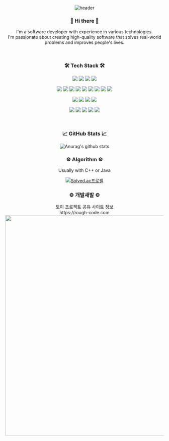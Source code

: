 <div align="center">
  
![header](https://capsule-render.vercel.app/api?type=waving&color=auto&height=300&section=header&text=kosy318%20github&fontSize=90&animation=fadeIn&fontAlignY=38&desc=welcome!&descAlignY=51&descAlign=80)

</div>
  
<h3 align="center">👋 Hi there 👋</h3>

<p align="center">
  I'm a software developer with experience in various technologies.<br>I'm passionate about creating high-quality software that solves real-world problems and improves people's lives.
</p><br>


<h3 align="center">🛠 Tech Stack 🛠</h3>

<p align="center">
  <img src="https://img.shields.io/badge/Java-007396?style=flat&logo=OpenJDK&logoColor=white"/>
  <img src="https://img.shields.io/badge/Kotlin-0095D5?style=flat-square&logo=Kotlin&logoColor=white"/>
  <img src="https://img.shields.io/badge/C++-00599C?style=flat-square&logo=c%2B%2B&logoColor=white"/>
  <img src="https://img.shields.io/badge/Python-3776AB?style=flat-square&logo=Python&logoColor=white"/>
</p>
<p align="center">
  <img src="https://img.shields.io/badge/Spring-6DB33F?style=flat-square&logo=Spring&logoColor=white"/>
  <img src="https://img.shields.io/badge/SpringBoot-6DB33F?style=flat-square&logo=SpringBoot&logoColor=white"/>
  <img src="https://img.shields.io/badge/TDD-red?style=flat-square"/>
  <img src="https://img.shields.io/badge/MySQL-4479A1?style=flat-square&logo=MySQL&logoColor=white"/> 
  <img src="https://img.shields.io/badge/MariaDB-003545?style=flat-square&logo=MariaDB&logoColor=white"/> 
  <img src="https://img.shields.io/badge/MongoDB-47A248?style=flat-square&logo=MongoDB&logoColor=white"/>
  <img src="https://img.shields.io/badge/Redis-DC382D?style=flat-square&logo=Redis&logoColor=white"/>
  <img src="https://img.shields.io/badge/JPA-007396?style=flat-square&logo=Java&logoColor=white"/>
  <img src="https://img.shields.io/badge/MyBatis-4E2A8E?style=flat-square&logo=MyBatis&logoColor=white"/>
</p>
<p align="center">
  <img src="https://img.shields.io/badge/AWS-232F3E?style=flat-square&logo=Amazon%20AWS&logoColor=white"/>
  <img src="https://img.shields.io/badge/Docker-2496ED?style=flat-square&logo=Docker&logoColor=white"/>
  <img src="https://img.shields.io/badge/ELK-005571?style=flat-square&logo=elastic-stack&logoColor=white"/>
  <img src="https://img.shields.io/badge/Jira-0052CC?style=flat-square&logo=Jira&logoColor=white"/>
</p>
<p align="center">
  <img src="https://img.shields.io/badge/HTML5-E34F26?style=flat-square&logo=HTML5&logoColor=white"/>
  <img src="https://img.shields.io/badge/CSS3-1572B6?style=flat-square&logo=CSS3&logoColor=white"/>
  <img src="https://img.shields.io/badge/JavaScript-F7DF1E?style=flat-square&logo=JavaScript&logoColor=black"/>
  <img src="https://img.shields.io/badge/Bootstrap-563D7C?style=flat-square&logo=Bootstrap&logoColor=white"/>
  <img src="https://img.shields.io/badge/Vue.js-4FC08D?style=flat-square&logo=Vue.js&logoColor=white"/>
</p>

<br/>

<h3 align="center">📈 GitHub Stats 📈</h3>

<div align="center">

![Anurag's github stats](https://github-readme-stats-chi-kohl-96.vercel.app/api?username=kosy318&show_icons=true&theme=transparent)

</div>

<h3 align="center">⚙ Algorithm ⚙</h3>


<div align="center">
Usually with C++ or Java
  
[![Solved.ac프로필](http://mazassumnida.wtf/api/v2/generate_badge?boj=sooy30)](https://solved.ac/sooy30)

</div>

<h3 align="center">⚙ 개발새발 ⚙</h3>


<div align="center">
 토이 프로젝트 공유 사이트 정보<br>
 https://rough-code.com <br>
  
<img src="http://k8a306.p.ssafy.io:8080/api/v1/mypage?userName=kosy318" width="700px"/>

</div>

<br/>

